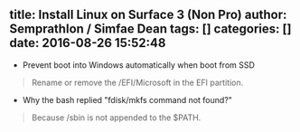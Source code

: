 title: Install Linux on Surface 3 (Non Pro)
author: Semprathlon / Simfae Dean
tags: []
categories: []
date: 2016-08-26 15:52:48
---
- Prevent boot into Windows automatically when boot from SSD
> Rename or remove the /EFI/Microsoft in the EFI partition.

- Why the bash replied "fdisk/mkfs command not found?"
> Because /sbin is not appended to the $PATH.